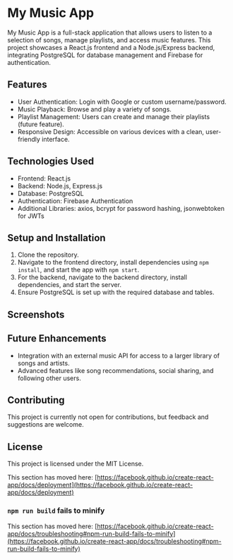 # My Music App

My Music App is a full-stack application that allows users to listen to a selection of songs, manage playlists, and access music features. This project showcases a React.js frontend and a Node.js/Express backend, integrating PostgreSQL for database management and Firebase for authentication.

## Features

- User Authentication: Login with Google or custom username/password.
- Music Playback: Browse and play a variety of songs.
- Playlist Management: Users can create and manage their playlists (future feature).
- Responsive Design: Accessible on various devices with a clean, user-friendly interface.

## Technologies Used

- Frontend: React.js
- Backend: Node.js, Express.js
- Database: PostgreSQL
- Authentication: Firebase Authentication
- Additional Libraries: axios, bcrypt for password hashing, jsonwebtoken for JWTs

## Setup and Installation

1. Clone the repository.
2. Navigate to the frontend directory, install dependencies using `npm install`, and start the app with `npm start`.
3. For the backend, navigate to the backend directory, install dependencies, and start the server.
4. Ensure PostgreSQL is set up with the required database and tables.

## Screenshots


## Future Enhancements

- Integration with an external music API for access to a larger library of songs and artists.
- Advanced features like song recommendations, social sharing, and following other users.

## Contributing

This project is currently not open for contributions, but feedback and suggestions are welcome.

## License

This project is licensed under the MIT License.




This section has moved here: [https://facebook.github.io/create-react-app/docs/deployment](https://facebook.github.io/create-react-app/docs/deployment)

### `npm run build` fails to minify

This section has moved here: [https://facebook.github.io/create-react-app/docs/troubleshooting#npm-run-build-fails-to-minify](https://facebook.github.io/create-react-app/docs/troubleshooting#npm-run-build-fails-to-minify)
